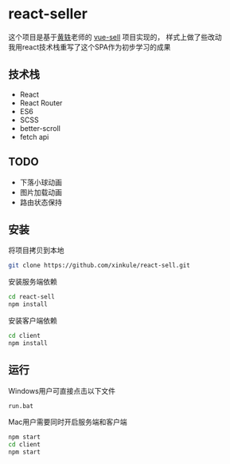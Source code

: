 # react-seller

这个项目是基于[黄轶](https://github.com/ustbhuangyi)老师的 [vue-sell](https://github.com/ustbhuangyi/vue-sell) 项目实现的， 样式上做了些改动  
我用react技术栈重写了这个SPA作为初步学习的成果

## 技术栈

- React
- React Router
- ES6
- SCSS
- better-scroll
- fetch api

## TODO

- 下落小球动画
- 图片加载动画
- 路由状态保持

## 安装

将项目拷贝到本地

```bash
git clone https://github.com/xinkule/react-sell.git
```

安装服务端依赖

```bash
cd react-sell
npm install
```

安装客户端依赖

```bash
cd client
npm install
```

## 运行

Windows用户可直接点击以下文件
```bash
run.bat
```

Mac用户需要同时开启服务端和客户端
```bash
npm start
cd client
npm start
```